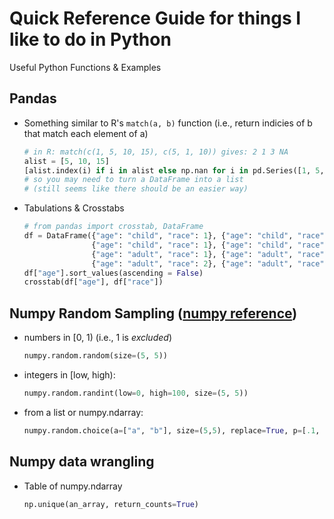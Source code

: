 # Quick Reference Guide for things I like to do in Python

Useful Python Functions & Examples

## Pandas

* Something similar to R's `match(a, b)` function (i.e., return indicies of b that match each element of a)
  ```python
  # in R: match(c(1, 5, 10, 15), c(5, 1, 10)) gives: 2 1 3 NA
  alist = [5, 10, 15]
  [alist.index(i) if i in alist else np.nan for i in pd.Series([1, 5, 10, 15])]
  # so you may need to turn a DataFrame into a list
  # (still seems like there should be an easier way)
  ```
  
* Tabulations & Crosstabs
  ```python
  # from pandas import crosstab, DataFrame
  df = DataFrame({"age": "child", "race": 1}, {"age": "child", "race": 1},
                 {"age": "child", "race": 1}, {"age": "child", "race": 2},
                 {"age": "adult", "race": 1}, {"age": "adult", "race": 1},
                 {"age": "adult", "race": 2}, {"age": "adult", "race": 3})
  df["age"].sort_values(ascending = False)
  crosstab(df["age"], df["race"])
  ```


## Numpy Random Sampling ([numpy reference](https://numpy.org/doc/stable/reference/random/legacy.html#simple-random-data))

* numbers in [0, 1) (i.e., 1 is *excluded*)
  ```python 
  numpy.random.random(size=(5, 5))
  ```
* integers in [low, high): 
  ```python
  numpy.random.randint(low=0, high=100, size=(5, 5))
  ```
* from a list or numpy.ndarray:
  ```python
  numpy.random.choice(a=["a", "b"], size=(5,5), replace=True, p=[.1, .9])
  ```
  
## Numpy data wrangling

* Table of numpy.ndarray
  ```python
  np.unique(an_array, return_counts=True)
  ```
